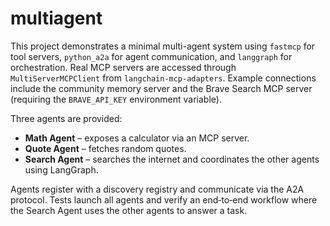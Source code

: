 # multiagent

This project demonstrates a minimal multi-agent system using `fastmcp` for tool servers,
`python_a2a` for agent communication, and `langgraph` for orchestration. Real MCP servers
are accessed through `MultiServerMCPClient` from `langchain-mcp-adapters`. Example
connections include the community memory server and the Brave Search MCP server (requiring
the `BRAVE_API_KEY` environment variable).

Three agents are provided:

- **Math Agent** – exposes a calculator via an MCP server.
- **Quote Agent** – fetches random quotes.
- **Search Agent** – searches the internet and coordinates the other agents using LangGraph.

Agents register with a discovery registry and communicate via the A2A protocol.
Tests launch all agents and verify an end‑to‑end workflow where the Search Agent
uses the other agents to answer a task.
